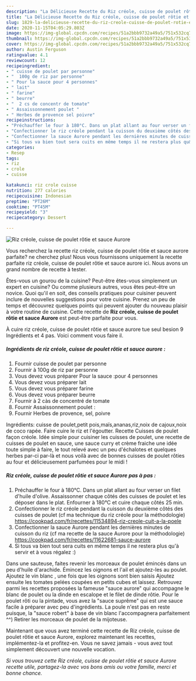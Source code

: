 ```yaml
---
description: "La Délicieuse Recette du Riz créole, cuisse de poulet rôtie et sauce Aurore"
title: "La Délicieuse Recette du Riz créole, cuisse de poulet rôtie et sauce Aurore"
slug: 1829-la-delicieuse-recette-du-riz-creole-cuisse-de-poulet-rotie-et-sauce-aurore
date: 2020-11-15T04:05:29.803Z
image: https://img-global.cpcdn.com/recipes/51a2bbb9732a49a5/751x532cq70/riz-creole-cuisse-de-poulet-rotie-et-sauce-aurore-photo-principale-de-la-recette.jpg
thumbnail: https://img-global.cpcdn.com/recipes/51a2bbb9732a49a5/751x532cq70/riz-creole-cuisse-de-poulet-rotie-et-sauce-aurore-photo-principale-de-la-recette.jpg
cover: https://img-global.cpcdn.com/recipes/51a2bbb9732a49a5/751x532cq70/riz-creole-cuisse-de-poulet-rotie-et-sauce-aurore-photo-principale-de-la-recette.jpg
author: Austin Ferguson
ratingvalue: 4.1
reviewcount: 12
recipeingredient:
- " cuisse de poulet par personne"
- "  100g de riz par personne"
- " Pour la sauce pour 4 personnes"
- " lait"
- " farine"
- " beurre"
- "  2 cs de concentr de tomate"
- " Assaissonnement poulet "
- " Herbes de provence sel poivre"
recipeinstructions:
- "Préchauffer le four à 180°C. Dans un plat allant au four verser un filet d&#39;huile d&#39;olive. Assaissonner chaque côtés des cuisses de poulet et les déposer dans le plat. Enfourner à 180°C et cuire chaque côtés 25 min."
- "Confectionner le riz créole pendant la cuisson du deuxième côtés des cuisses de poulet (cf ma technique du riz créole pour la méthodologie) https://cookpad.com/fr/recettes/11534894-riz-creole-cuit-a-la-poele"
- "Confectionner la sauce Aurore pendant les dernières minutes de cuisson du riz (cf ma recette de la sauce Aurore pour la méthodologie) https://cookpad.com/fr/recettes/11622681-sauce-aurore"
- "Si tous va bien tout sera cuits en même temps il ne restera plus qu&#39;à servir et à vous régalez :)"
categories:
- Resep
tags:
- riz
- crole
- cuisse

katakunci: riz crole cuisse 
nutrition: 277 calories
recipecuisine: Indonesian
preptime: "PT26M"
cooktime: "PT45M"
recipeyield: "3"
recipecategory: Dessert

---
```



![Riz créole, cuisse de poulet rôtie et sauce Aurore](https://img-global.cpcdn.com/recipes/51a2bbb9732a49a5/751x532cq70/riz-creole-cuisse-de-poulet-rotie-et-sauce-aurore-photo-principale-de-la-recette.jpg)

Vous recherchez la recette riz créole, cuisse de poulet rôtie et sauce aurore parfaite? ne cherchez plus! Nous vous fournissons uniquement la recette parfaite riz créole, cuisse de poulet rôtie et sauce aurore ici. Nous avons un grand nombre de recette à tester.

Êtes-vous un gourou de la cuisine? Peut-être êtes-vous simplement un expert en cuisine? Ou comme plusieurs autres, vous êtes peut-être un novice. Quoi qu'il en soit, des conseils pratiques pour cuisiner peuvent inclure de nouvelles suggestions pour votre cuisine. Prenez un peu de temps et découvrez quelques points qui peuvent ajouter du nouveau plaisir à votre routine de cuisine. Cette recette de <strong> Riz créole, cuisse de poulet rôtie et sauce Aurore </strong> est peut-être parfaite pour vous.

<!--inarticleads1-->

À cuire riz créole, cuisse de poulet rôtie et sauce aurore tue seul besion 9 Ingrédients et 4 pas. Voici comment vous faire il.

##### Ingrédients de riz créole, cuisse de poulet rôtie et sauce aurore :

1. Fournir  cuisse de poulet par personne
1. Fournir  à 100g de riz par personne
1. Vous devez vous préparer  Pour la sauce :pour 4 personnes
1. Vous devez vous préparer  lait
1. Vous devez vous préparer  farine
1. Vous devez vous préparer  beurre
1. Fournir  à 2 càs de concentré de tomate
1. Fournir  Assaissonnement poulet :
1. Fournir  Herbes de provence, sel, poivre


Ingrédients: cuisse de poulet,petit pois,maïs,ananas,riz,noix de cajoux,noix de coco rapée. Faire cuire le riz et l&#39;égoutter. Recette Cuisses de poulet façon créole. Idée simple pour cuisiner les cuisses de poulet, une recette de cuisses de poulet en sauce, une sauce curry et crème fraiche une idée toute simple à faire, le tout relevé avec un peu d&#39;échalotes et quelques herbes par-ci par-là et nous voilà avec de bonnes cuisses de poulet rôties au four et délicieusement parfumées pour le midi ! 

<!--inarticleads2-->

##### Riz créole, cuisse de poulet rôtie et sauce Aurore pas à pas :

1. Préchauffer le four à 180°C. Dans un plat allant au four verser un filet d&#39;huile d&#39;olive. Assaissonner chaque côtés des cuisses de poulet et les déposer dans le plat. Enfourner à 180°C et cuire chaque côtés 25 min.
1. Confectionner le riz créole pendant la cuisson du deuxième côtés des cuisses de poulet (cf ma technique du riz créole pour la méthodologie) https://cookpad.com/fr/recettes/11534894-riz-creole-cuit-a-la-poele
1. Confectionner la sauce Aurore pendant les dernières minutes de cuisson du riz (cf ma recette de la sauce Aurore pour la méthodologie) https://cookpad.com/fr/recettes/11622681-sauce-aurore
1. Si tous va bien tout sera cuits en même temps il ne restera plus qu&#39;à servir et à vous régalez :)


Dans une sauteuse, faites revenir les morceaux de poulet émincés dans un peu d&#39;huile d&#39;arachide. Émincez les oignons et l&#39;ail et ajoutez-les au poulet. Ajoutez le vin blanc , une fois que les oignons sont bien saisis Ajoutez ensuite les tomates pelées coupées en petits cubes et laissez. Retrouvez parmi les recettes proposées la fameuse &#34;sauce aurore&#34; qui accompagne le blanc de poulet ou la dinde en escalope et le filet de dinde rôtie. Pour le poulet rôti ou la pintade, vous avez la &#34;sauce suprême&#34; qui est une sauce facile à préparer avec peu d&#39;ingrédients. La poule n&#39;est pas en reste puisque, la &#34;sauce robert&#34; à base de vin blanc l&#39;accompagnera parfaitement ^^) Retirer les morceaux de poulet de la mijoteuse. 

<!--inarticleads1-->

<p>
Maintenant que vous avez terminé cette recette de Riz créole, cuisse de poulet rôtie et sauce Aurore, explorez maintenant les recettes, implémentez-la et profitez-en. Vous ne savez jamais - vous avez tout simplement découvert une nouvelle vocation.
</p>

<p>
<i>Si vous trouvez cette Riz créole, cuisse de poulet rôtie et sauce Aurore recette utile, partagez-la avec vos bons amis ou votre famille, merci et bonne chance.</i>
</p>
